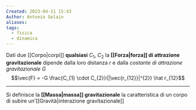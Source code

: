 ```yaml
---
Created: 2023-04-11 15:43
Author: Antonio Gelain
aliases: 
tags:
  - fisica
  - dinamica
---
```


Dati due [[Corpo|corpi]] **qualsiasi** $C_{1}$, $C_{2}$ la **[[Forza|forza]] di attrazione gravitazionale** dipende dalla loro distanza $r$ e dalla *costante di attrazione gravitazionale* $G$
$$\vec{F} = -G \frac{C_{1} \cdot C_{2}}{|\vec{r_{12}}|^{2}} \hat r_{12}$$

---

Si definisce la **[[Massa|massa]] gravitazionale** la caratteristica di un corpo di subire un'[[Gravità|interazione gravitazionale]]
